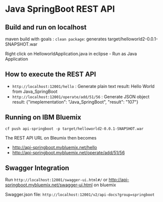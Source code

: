 # Java  SpringBoot REST API

## Build and run on localhost
maven build with goals : `clean package`: generates target/helloworld2-0.0.1-SNAPSHOT.war

Right click on HelloworldApplication.java in eclipse - Run as Java Application

## How to execute the REST API
- `http://localhost:12001/hello` : Generate plain text result: Hello World from Java_SpringBoot
- `http://localhost:12001/operate/add/51/56` : Generate JSON object result: {"imeplementation": "Java_SpringBoot", "result": "107"}

## Running on IBM Bluemix
`cf push api-springboot -p target/helloworld2-0.0.1-SNAPSHOT.war`

The REST API URL on Bleumix then becomes 
- http://api-springboot.mybluemix.net/hello
- http://api-springboot.mybluemix.net/operate/add/51/56

## Swagger Integration

Run `http://localhost:12001/swagger-ui.html#/` 
or http://api-springboot.mybluemix.net/swagger-ui.html on bluemix

Swagger.json file: `http://localhost:12001/v2/api-docs?group=springboot`
